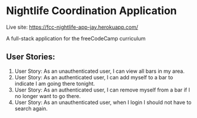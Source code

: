 # Nightlife Coordination Application

Live site: https://fcc-nightlife-app-jay.herokuapp.com/

A full-stack application for the freeCodeCamp curriculum

## User Stories:

1. User Story: As an unauthenticated user, I can view all bars in my area.
2. User Story: As an authenticated user, I can add myself to a bar to indicate I am going there tonight.
3. User Story: As an authenticated user, I can remove myself from a bar if I no longer want to go there.
4. User Story: As an unauthenticated user, when I login I should not have to search again.
